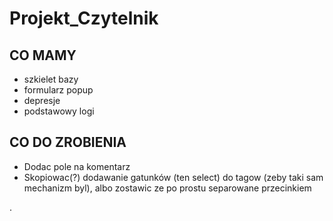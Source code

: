 # Projekt_Czytelnik

## CO MAMY
- szkielet bazy
- formularz popup
- depresje
- podstawowy logi

## CO DO ZROBIENIA
- Dodac pole na komentarz
- Skopiowac(?) dodawanie gatunków (ten select) do tagow (zeby taki sam mechanizm byl), albo zostawic ze po prostu separowane przecinkiem

.
